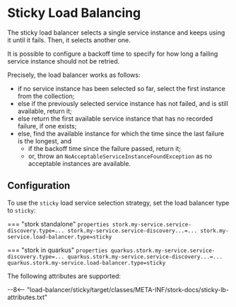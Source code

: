 # Sticky Load Balancing

The sticky load balancer selects a single service instance and keeps using it until it fails.
Then, it selects another one.

It is possible to configure a backoff time to specify for how long a failing service instance should not be retried.

Precisely, the load balancer works as follows:

* if no service instance has been selected so far, select the first instance from the collection;
* else if the previously selected service instance has not failed, and is still available, return it;
* else return the first available service instance that has no recorded failure, if one exists;
* else, find the available instance for which the time since the last failure is the longest, and
    * if the backoff time since the failure passed, return it;
    * or, throw an `NoAcceptableServiceInstanceFoundException` as no acceptable instances are available.

## Configuration

To use the `sticky` load service selection strategy, set the load balancer type to `sticky`:

=== "stork standalone"
    ```properties
    stork.my-service.service-discovery.type=...
    stork.my-service.service-discovery...=...
    stork.my-service.load-balancer.type=sticky
    ```

=== "stork in quarkus"
    ```properties
    quarkus.stork.my-service.service-discovery.type=...
    quarkus.stork.my-service.service-discovery...=...
    quarkus.stork.my-service.load-balancer.type=sticky
    ```


The following attributes are supported:

--8<-- "load-balancer/sticky/target/classes/META-INF/stork-docs/sticky-lb-attributes.txt"
